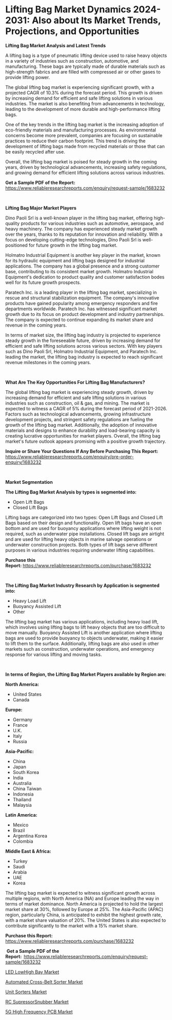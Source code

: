 <p><h1>Lifting Bag Market Dynamics 2024-2031: Also about Its Market Trends, Projections, and Opportunities</h1></p><p><strong>Lifting Bag Market Analysis and Latest Trends</strong></p>
<p><p>A lifting bag is a type of pneumatic lifting device used to raise heavy objects in a variety of industries such as construction, automotive, and manufacturing. These bags are typically made of durable materials such as high-strength fabrics and are filled with compressed air or other gases to provide lifting power.</p><p>The global lifting bag market is experiencing significant growth, with a projected CAGR of 10.3% during the forecast period. This growth is driven by increasing demand for efficient and safe lifting solutions in various industries. The market is also benefiting from advancements in technology, leading to the development of more durable and high-performance lifting bags.</p><p>One of the key trends in the lifting bag market is the increasing adoption of eco-friendly materials and manufacturing processes. As environmental concerns become more prevalent, companies are focusing on sustainable practices to reduce their carbon footprint. This trend is driving the development of lifting bags made from recycled materials or those that can be easily recycled after use.</p><p>Overall, the lifting bag market is poised for steady growth in the coming years, driven by technological advancements, increasing safety regulations, and growing demand for efficient lifting solutions across various industries.</p></p>
<p><strong>Get a Sample PDF of the Report:&nbsp;</strong> <a href="https://www.reliableresearchreports.com/enquiry/request-sample/1683232">https://www.reliableresearchreports.com/enquiry/request-sample/1683232</a></p>
<p>&nbsp;</p>
<p><strong>Lifting Bag Major Market Players</strong></p>
<p><p>Dino Paoli Srl is a well-known player in the lifting bag market, offering high-quality products for various industries such as automotive, aerospace, and heavy machinery. The company has experienced steady market growth over the years, thanks to its reputation for innovation and reliability. With a focus on developing cutting-edge technologies, Dino Paoli Srl is well-positioned for future growth in the lifting bag market.</p><p>Holmatro Industrial Equipment is another key player in the market, known for its hydraulic equipment and lifting bags designed for industrial applications. The company has a global presence and a strong customer base, contributing to its consistent market growth. Holmatro Industrial Equipment's dedication to product quality and customer satisfaction bodes well for its future growth prospects.</p><p>Paratech Inc. is a leading player in the lifting bag market, specializing in rescue and structural stabilization equipment. The company's innovative products have gained popularity among emergency responders and fire departments worldwide. Paratech Inc. has witnessed significant market growth due to its focus on product development and industry partnerships. The company is expected to continue expanding its market share and revenue in the coming years.</p><p>In terms of market size, the lifting bag industry is projected to experience steady growth in the foreseeable future, driven by increasing demand for efficient and safe lifting solutions across various sectors. With key players such as Dino Paoli Srl, Holmatro Industrial Equipment, and Paratech Inc. leading the market, the lifting bag industry is expected to reach significant revenue milestones in the coming years.</p></p>
<p>&nbsp;</p>
<p><strong>What Are The Key Opportunities For Lifting Bag Manufacturers?</strong></p>
<p><p>The global lifting bag market is experiencing steady growth, driven by increasing demand for efficient and safe lifting solutions in various industries such as construction, oil & gas, and mining. The market is expected to witness a CAGR of 5% during the forecast period of 2021-2026. Factors such as technological advancements, growing infrastructure development projects, and stringent safety regulations are fueling the growth of the lifting bag market. Additionally, the adoption of innovative materials and designs to enhance durability and load-bearing capacity is creating lucrative opportunities for market players. Overall, the lifting bag market's future outlook appears promising with a positive growth trajectory.</p></p>
<p><strong>Inquire or Share Your Questions If Any Before Purchasing This Report:</strong> <a href="https://www.reliableresearchreports.com/enquiry/pre-order-enquiry/1683232">https://www.reliableresearchreports.com/enquiry/pre-order-enquiry/1683232</a></p>
<p>&nbsp;</p>
<p><strong>Market Segmentation</strong></p>
<p><strong>The Lifting Bag Market Analysis by types is segmented into:</strong></p>
<p><ul><li>Open Lift Bags</li><li>Closed Lift Bags</li></ul></p>
<p><p>Lifting bags are categorized into two types: Open Lift Bags and Closed Lift Bags based on their design and functionality. Open lift bags have an open bottom and are used for buoyancy applications where lifting weight is not required, such as underwater pipe installations. Closed lift bags are airtight and are used for lifting heavy objects in marine salvage operations or underwater construction projects. Both types of lift bags serve different purposes in various industries requiring underwater lifting capabilities.</p></p>
<p><strong>Purchase this Report:&nbsp;</strong><a href="https://www.reliableresearchreports.com/purchase/1683232">https://www.reliableresearchreports.com/purchase/1683232</a></p>
<p>&nbsp;</p>
<p><strong>The Lifting Bag Market Industry Research by Application is segmented into:</strong></p>
<p><ul><li>Heavy Load Lift</li><li>Buoyancy Assisted Lift</li><li>Other</li></ul></p>
<p><p>The lifting bag market has various applications, including heavy load lift, which involves using lifting bags to lift heavy objects that are too difficult to move manually. Buoyancy Assisted Lift is another application where lifting bags are used to provide buoyancy to objects underwater, making it easier to lift them to the surface. Additionally, lifting bags are also used in other markets such as construction, underwater operations, and emergency response for various lifting and moving tasks.</p></p>
<p>&nbsp;</p>
<p><strong>In terms of Region, the Lifting Bag Market Players available by Region are:</strong></p>
<p>
    <p> <strong> North America: </strong>
        <ul>
            <li>United States</li>
            <li>Canada</li>
        </ul>
        </p> 
    <p> <strong> Europe: </strong>
        <ul>
            <li>Germany</li>
            <li>France</li>
            <li>U.K.</li>
            <li>Italy</li>
            <li>Russia</li>
        </ul>
        </p> 
    <p> <strong> Asia-Pacific: </strong>
        <ul>
            <li>China</li>
            <li>Japan</li>
            <li>South Korea</li>
            <li>India</li>
            <li>Australia</li>
            <li>China Taiwan</li>
            <li>Indonesia</li>
            <li>Thailand</li>
            <li>Malaysia</li>
        </ul>
        </p> 
    <p> <strong> Latin America: </strong>
        <ul>
            <li>Mexico</li>
            <li>Brazil</li>
            <li>Argentina Korea</li>
            <li>Colombia</li>
        </ul>
        </p> 
    <p> <strong> Middle East & Africa: </strong>
        <ul>
            <li>Turkey</li>
            <li>Saudi</li>
            <li>Arabia</li>
            <li>UAE</li>
            <li>Korea</li>
        </ul>
    </p>
    </p>
<p><p>The lifting bag market is expected to witness significant growth across multiple regions, with North America (NA) and Europe leading the way in terms of market dominance. North America is projected to hold the largest market share at 30%, followed by Europe at 25%. The Asia-Pacific (APAC) region, particularly China, is anticipated to exhibit the highest growth rate, with a market share valuation of 20%. The United States is also expected to contribute significantly to the market with a 15% market share.</p></p>
<p><strong>Purchase this Report: </strong><a href="https://www.reliableresearchreports.com/purchase/1683232">https://www.reliableresearchreports.com/purchase/1683232</a></p>
<p>&nbsp;<strong>Get a Sample PDF of the Report:&nbsp;&nbsp;</strong><a href="https://www.reliableresearchreports.com/enquiry/request-sample/1683232">https://www.reliableresearchreports.com/enquiry/request-sample/1683232</a></p>
<p><strong></strong></p>
<p><p><a href="https://medium.com/@sarahhopkins94/led-lowhigh-bay-nbsp-market-focuses-on-market-share-size-and-projected-forecast-till-2031-a8e221c3c34d">LED LowHigh Bay Market</a></p><p><a href="https://github.com/prosalinda88/Market-Research-Report-List-3/blob/main/automated-cross-belt-sorter-market.md">Automated Cross-Belt Sorter Market</a></p><p><a href="https://github.com/NorbertYates/Market-Research-Report-List-3/blob/main/unit-sorters-market.md">Unit Sorters Market</a></p><p><a href="https://medium.com/@brendamoreno1988/rc-supressorsnubber-market-comprehensive-assessment-by-type-application-and-geography-773034be5467">RC SupressorSnubber Market</a></p><p><a href="https://medium.com/@brendamoreno1988/5g-high-frequency-pcb-market-trends-forecast-and-competitive-analysis-to-2031-6c399efa6e69">5G High Frequency PCB Market</a></p></p>